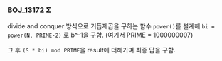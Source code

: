 ### BOJ_13172 Σ

divide and conquer 방식으로 거듭제곱을 구하는 함수 `power()`를 설계해 `bi = power(N, PRIME-2)` 로 b^-1을 구함. (여기서 PRIME = 1000000007)

그 후 `(S * bi) mod PRIME`을 result에 더해가며 최종 답을 구함.